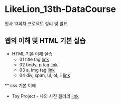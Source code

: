 # LikeLion_13th-DataCourse
멋사 13회차 프로젝트 정리 및 발표

## 웹의 이해 및 HTML 기본 실습
  * HTML 기본 이해 실습
    * 01 title tag [link](https://github.com/subineejung/LikeLion_13th-DataCourse/blob/main/web_html/01_html_title.html)
    * 02 body, p tag [link](https://github.com/subineejung/LikeLion_13th-DataCourse/blob/main/web_html/02_html_body.html)
    * 03 a, img tag [link](https://github.com/subineejung/LikeLion_13th-DataCourse/blob/main/web_html/03_html_link_img.html)
    * 04 div, span, ul, ol, li [link](https://github.com/subineejung/LikeLion_13th-DataCourse/blob/main/web_html/04_html_div_span.html)

** css 기본 이해
  * Toy Project - 나의 사진 갤러리 [link](https://github.com/subineejung/LikeLion_13th-DataCourse/blob/main/02_css_gallery/14_img_gallery.html)
